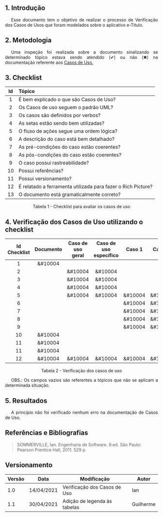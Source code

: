## 1. Introdução

<p style="text-indent: 20px; text-align: justify">
Esse documento tem o objetivo de realizar o processo de Verificação dos Casos de Usos que foram modelados sobre o aplicativo e-Título. 
</p>

## 2. Metodologia

<p style="text-indent: 20px; text-align: justify">
Uma inspeção foi realizada sobre a documento sinalizando se determinado tópico estava sendo atendido (&#10004) ou não (&#10006) na documentação referente aos <a href="../../../modelagem/casosUso">Casos de Uso.</a>
</p>

## 3. Checklist

<center>

|Id|Tópico|
|:--:|:--|
|1|É bem explicado o que são Casos de Uso?|
|2|Os Casos de uso seguem o padrão UML?|
|3|Os casos são definidos por verbos?|
|4|As setas estão sendo bem utilizadas?|
|5|O fluxo de ações segue uma ordem lógica?|
|6|A descrição do caso está bem detalhado?|
|7|As pré-condições do caso estão coerentes?|
|8|As pós-condições do caso estão coerentes?|
|9|O caso possui rastreabilidade?|
|10|Possui referências?|
|11|Possui versionamento?|
|12|É relatado a ferramenta utilizada para fazer o Rich Picture?|
|13|O documento está gramaticalmente correto?|

<figcaption>Tabela 1 - Checklist para avaliar os casos de uso</figcaption>
</center>

## 4. Verificação dos Casos de Uso utilizando o checklist

<center>

|Id Checklist|Documento|Caso de uso geral|Caso de uso específico|Caso 1|Caso 2|Caso 3|Caso 4|Caso 5|Caso 6|
|:--:|:--:|:--:|:--:|:--:|:--:|:--:|:--:|:--:|:--:|
|1|&#10004|||||||||
|2||&#10004|&#10004|||||||
|3||&#10004|&#10004|||||||
|4||&#10004|&#10004|||||||
|5||&#10004|&#10004|&#10004|&#10004|&#10004|&#10004|&#10004|&#10004|
|6||||&#10004|&#10004|&#10004|&#10004|&#10004|&#10004|
|7||||&#10004|&#10004|&#10004|&#10004|&#10004|&#10004|
|8||||&#10004|&#10004|&#10004|&#10004|&#10004|&#10004|
|9||||&#10004|&#10004|&#10004|&#10004|&#10004|&#10004|
|10|&#10004|||||||||
|11|&#10004|||||||||
|11|&#10004|||||||||
|12|&#10004|&#10004|&#10004|&#10004|&#10004|&#10004|&#10004|&#10004|&#10004|

<figcaption>Tabela 2 - Verificação dos casos de uso</figcaption>
</center>

<p style="text-indent: 20px; text-align: justify">
<a>OBS.:</a> Os campos vazios são referentes a tópicos que não se aplicam a determinada situação.
</p>

## 5. Resultados

<p style="text-indent: 20px; text-align: justify">
A princípio não foi verificado nenhum erro na documentação de Casos de Uso.
</p>

## Referências e Bibliografias
> SOMMERVILLE, Ian. Engenharia de Software. 9.ed. São Paulo: Pearson Prentice Hall, 2011. 529 p.

## Versionamento
| Versão | Data | Modificação | Autor |
|--|--|--|--|
| 1.0 | 14/04/2021 | Verificação dos Casos de Uso | Ian |
| 1.1 | 30/04/2021 | Adição de legenda às tabelas | Guilherme |


